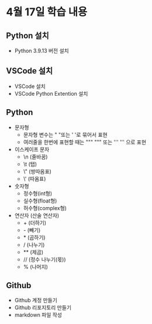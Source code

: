 # 4월 17일 학습 내용
## Python 설치
- Python 3.9.13 버전 설치
## VSCode 설치
- VSCode 설치
- VSCode Python Extention 설치
## Python
- 문자형
  - 문자형 변수는 " "또는 ' '로 묶어서 표현
  - 여러줄을 한번에 표현할 때는 """ """ 또는 ''' ''' 으로 표현 
- 이스케이프 문자
  - \n (줄바꿈)
  - \t (탭)
  - \\" (쌍따옴표)
  - \\' (따옴표)
- 숫자형
  - 정수형(int형)
  - 실수형(float형)
  - 허수형(complex형) 
- 연산자 (산술 연산자)
  - \+ (더하기)
  - \- (빼기)
  - \* (곱하기)
  - / (나누기)
  - \*\* (제곱)
  - // (정수 나누기(몫))
  - % (나머지)
## Github
- Github 계정 만들기
- Github 리포지토리 만들기
- markdown 파일 작성

